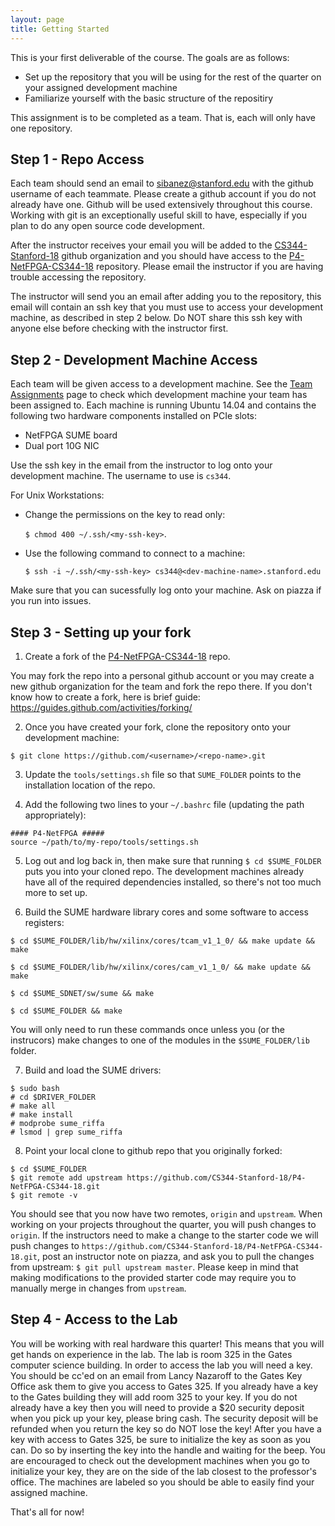 ```yaml
---
layout: page
title: Getting Started
---
```


This is your first deliverable of the course. The goals are as follows: 
* Set up the repository that you will be using for the rest of the quarter on your assigned development machine
* Familiarize yourself with the basic structure of the repositiry

This assignment is to be completed as a team. That is, each will only have one repository.

Step 1 - Repo Access
------

Each team should send an email to sibanez@stanford.edu with the github username of each teammate. Please create a github account if you do not already have one. Github will be used extensively throughout this course. Working with git is an exceptionally useful skill to have, especially if you plan to do any open source code development.

After the instructor receives your email you will be added to the [CS344-Stanford-18](https://github.com/CS344-Stanford-18) github organization and you should have access to the [P4-NetFPGA-CS344-18](https://github.com/CS344-Stanford-18/P4-NetFPGA-CS344-18) repository. Please email the instructor if you are having trouble accessing the repository.

The instructor will send you an email after adding you to the repository, this email will contain an ssh key that you must use to access your development machine, as described in step 2 below. Do NOT share this ssh key with anyone else before checking with the instructor first.

Step 2 - Development Machine Access
------

Each team will be given access to a development machine. See the [Team Assignments]() page to check which development machine your team has been assigned to. Each machine is running Ubuntu 14.04 and contains the following two hardware components installed on PCIe slots:
* NetFPGA SUME board
* Dual port 10G NIC

Use the ssh key in the email from the instructor to log onto your development machine. The username to use is `cs344`.

For Unix Workstations:
* Change the permissions on the key to read only: 

    `$ chmod 400 ~/.ssh/<my-ssh-key>`. 

* Use the following command to connect to a machine: 

    `$ ssh -i ~/.ssh/<my-ssh-key> cs344@<dev-machine-name>.stanford.edu`

Make sure that you can sucessfully log onto your machine. Ask on piazza if you run into issues.

Step 3 - Setting up your fork
------

1. Create a fork of the [P4-NetFPGA-CS344-18](https://github.com/CS344-Stanford-18/P4-NetFPGA-CS344-18) repo.

You may fork the repo into a personal github account or you may create a new github organization for the team and fork the repo there. If you don't know how to create a fork, here is brief guide: https://guides.github.com/activities/forking/

2. Once you have created your fork, clone the repository onto your development machine:

```
$ git clone https://github.com/<username>/<repo-name>.git
```

3. Update the `tools/settings.sh` file so that `SUME_FOLDER` points to the installation location of the repo.

4. Add the following two lines to your `~/.bashrc` file (updating the path appropriately):

```
#### P4-NetFPGA #####
source ~/path/to/my-repo/tools/settings.sh
```

5. Log out and log back in, then make sure that running `$ cd $SUME_FOLDER` puts you into your cloned repo. The development machines already have all of the required dependencies installed, so there's not too much more to set up.

6. Build the SUME hardware library cores and some software to access registers:

```
$ cd $SUME_FOLDER/lib/hw/xilinx/cores/tcam_v1_1_0/ && make update && make

$ cd $SUME_FOLDER/lib/hw/xilinx/cores/cam_v1_1_0/ && make update && make

$ cd $SUME_SDNET/sw/sume && make

$ cd $SUME_FOLDER && make
```

You will only need to run these commands once unless you (or the instrucors) make changes to one of the modules in the `$SUME_FOLDER/lib` folder.

7. Build and load the SUME drivers:

```
$ sudo bash
# cd $DRIVER_FOLDER
# make all
# make install
# modprobe sume_riffa
# lsmod | grep sume_riffa
```

8. Point your local clone to github repo that you originally forked:

```
$ cd $SUME_FOLDER
$ git remote add upstream https://github.com/CS344-Stanford-18/P4-NetFPGA-CS344-18.git
$ git remote -v
```

You should see that you now have two remotes, `origin` and `upstream`. When working on your projects throughout the quarter, you will push changes to `origin`. If the instructors need to make a change to the starter code we will push changes to `https://github.com/CS344-Stanford-18/P4-NetFPGA-CS344-18.git`, post an instructor note on piazza, and ask you to pull the changes from upstream: `$ git pull upstream master`. Please keep in mind that making modifications to the provided starter code may require you to manually merge in changes from `upstream`.

Step 4 - Access to the Lab
------

You will be working with real hardware this quarter! This means that you will get hands on experience in the lab. The lab is room 325 in the Gates computer science building. In order to access the lab you will need a key. You should be cc'ed on an email from Lancy Nazaroff to the Gates Key Office ask them to give you access to Gates 325. If you already have a key to the Gates building they will add room 325 to your key. If you do not already have a key then you will need to provide a $20 security deposit when you pick up your key, please bring cash. The security deposit will be refunded when you return the key so do NOT lose the key! After you have a key with access to Gates 325, be sure to initialize the key as soon as you can. Do so by inserting the key into the handle and waiting for the beep. You are encouraged to check out the development machines when you go to initialize your key, they are on the side of the lab closest to the professor's office. The machines are labeled so you should be able to easily find your assigned machine.

That's all for now!

